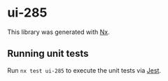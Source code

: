 # ui-285

This library was generated with [Nx](https://nx.dev).

## Running unit tests

Run `nx test ui-285` to execute the unit tests via [Jest](https://jestjs.io).
